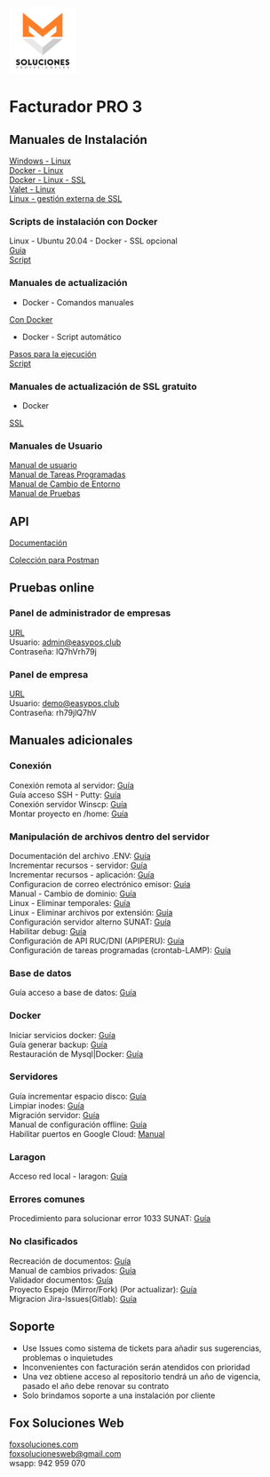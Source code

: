<img src="icon_pro3.jpg" width="120">

# **Facturador PRO 3**


## Manuales de Instalación

[Windows - Linux](https://drive.google.com/file/d/1wl68zjqFYvD8PtPgJLEnTJUmcZcOsQSZ/view "Clic")
<br>
[Docker - Linux](https://drive.google.com/file/d/1lx9LRZAHUYO-gz49d6qFsnL726b42WMz/view "Clic")
<br>
[Docker - Linux - SSL](https://drive.google.com/file/d/11wqq0SuRyJz4td2SvRNZV_26sBNzSs3g/view "Clic")
<br>
[Valet - Linux](https://drive.google.com/file/d/1QhTB0LkKNn1FVKs9sOUrF-PZ9rvPdJ6j/view "Clic")
<br>
[Linux - gestión externa de SSL](https://drive.google.com/file/d/1iUX09gFj7OUCWqTw2oiWqGvukBTphs1L/view "Clic")


### Scripts de instalación con Docker

Linux - Ubuntu 20.04 - Docker - SSL opcional<br>
[Guia](https://gitlab.com/foxsolucionesweb/facturadorpro3/snippets/2034526 "Clic")<br>
[Script](https://gitlab.com/foxsolucionesweb/facturadorpro3/snippets/2034526/raw "Clic")<br>


### Manuales de actualización

* Docker - Comandos manuales

[Con Docker](https://drive.google.com/file/d/10lpDWCdeW8UM2-xTKpL4vZEbBONO9zsz/view "Clic")
<br>

* Docker - Script automático

[Pasos para la ejecución](https://gitlab.com/foxsolucionesweb/facturadorpro3/-/wikis/Script-Update-Docker)<br>
[Script](https://gitlab.com/foxsolucionesweb/facturadorpro3/-/blob/master/script-update.sh)<br>


### Manuales de actualización de SSL gratuito

* Docker

[SSL](https://drive.google.com/file/d/1bri0oUCHxiJ9GiNIARN-0dzBirPb5utZ/view "Clic")


### Manuales de Usuario

[Manual de usuario](https://drive.google.com/file/d/1Z1xOEPQ5K484rW3sIuHWSUrj043N96sB/view "Clic")<br>
[Manual de Tareas Programadas](https://drive.google.com/file/d/1JF5oyA-KVDRRq3pFzWQcPIcox6k2t9BH/view "Clic")<br>
[Manual de Cambio de Entorno](https://drive.google.com/file/d/1DqLJmlXooHzOQQ0t4ClT3gGLbRqCacU2/view "Clic")<br>
[Manual de Pruebas](https://drive.google.com/file/d/1WfQeJfjkp5Zg4UrEp41ctI1-AGY9I4He/view "Clic")

## API

[Documentación](https://drive.google.com/file/d/1Dhu95AarZTprEVQvB6l_gB5zzZ0DHG_N/view "Clic")<br>

[Colección para Postman](https://drive.google.com/file/d/1TY3kmke93XtpTBuQZpkMlkKpHUi9abqW/view "Clic")

## Pruebas online

### Panel de administrador de empresas

[URL](https://easypos.club/ "Clic")
<br>
Usuario: admin@easypos.club<br>
Contraseña: lQ7hVrh79j

### Panel de empresa

[URL](https://demo.easypos.club/ "Clic")
<br>
Usuario: demo@easypos.club<br>
Contraseña: rh79jlQ7hV


## Manuales adicionales

### Conexión
Conexión remota al servidor: [Guía](https://drive.google.com/file/d/150UAkG5lRf7EoeBjayLrUiShBsjYKVUm/view "Clic")<br>
Guía acceso SSH - Putty: [Guía](https://drive.google.com/file/d/1d4Zb19uUqUVtyi8sH2KF61C-6xIRO2Wc/view "Clic")<br>
Conexión servidor Winscp: [Guía](https://drive.google.com/file/d/1FfSHXV2z1JO9tH5pTg0C7Bq4Uz0fO9nm/view "Clic")<br>
Montar proyecto en /home: [Guía](https://drive.google.com/file/d/14IfPYjC5pRT02swjyWQ1Gz5F7wWEYpfp/view "Clic")<br>

### Manipulación de archivos dentro del servidor
Documentación del archivo .ENV: [Guía](https://drive.google.com/file/d/1eYncdDfBOti_c5GmZ2WomqjadPesNWkU/view "Clic")<br>
Incrementar recursos - servidor: [Guía](https://drive.google.com/file/d/1xst3Cun1wmdrMbJJyNwNZn93fd0Pt8kt/view "Clic")<br>
Incrementar recursos - aplicación: [Guía](https://drive.google.com/file/d/1oWXcwtqSwT_cIzKJZqBpy3p573Hp6Dpn/view "Clic")<br>
Configuracion de correo electrónico emisor: [Guía](https://drive.google.com/file/d/1evcRVsAUKGYSAMVvkWbtqInh6JIzq_mg/view "Clic")<br>
Manual - Cambio de dominio: [Guía](https://drive.google.com/file/d/1t0tU53A2yYHuEW24X4m0J6VVgUTF9TJU/view "Clic")<br>
Linux - Eliminar temporales: [Guía](https://drive.google.com/file/d/1kCBgkL_e-Hk5YbfmxGhwtzbbDx3tkQa3/view "Clic")<br>
Linux - Eliminar archivos por extensión: [Guía](https://drive.google.com/file/d/19ar_iFzEc3UhKDmbaanEftYSK7kwUTKi/view "Clic")<br>
Configuración servidor alterno SUNAT: [Guía](https://drive.google.com/file/d/1yOWLeSoKAAwYKv2P2j6jGfn1jU2DCYbW/view "Clic")<br>
Habilitar debug: [Guía](https://drive.google.com/file/d/1Kkbo1WJZT7YxKn4X63ZpHyAu_WczdPci/view "Clic")<br>
Configuración de API RUC/DNI (APIPERU): [Guía](https://drive.google.com/file/d/1a1TT99fD9xnHmwAqEEGHPzuD0RqTZMYf/view "Clic")<br>
Configuración de tareas programadas (crontab-LAMP): [Guía](https://drive.google.com/file/d/1haLEt2cNK-2CpAIN19DUXnGzhgzbgI01/view "Clic")<br>

### Base de datos
Guía acceso a base de datos: [Guía](https://drive.google.com/file/d/1j4pY3JXZfL_EJ_kCik_m2RrD-nyad2_a/view "Clic")<br>

### Docker
Iniciar servicios docker: [Guía](https://drive.google.com/file/d/1mKWvSSxhyHvztXuAUQjlNmT8x8EO21lM/view "Clic")<br>
Guía generar backup: [Guía](https://drive.google.com/file/d/1pADCjQgq1TU4ON2ESuDFCqwdX9vPYQmG/view "Clic")<br>
Restauración de Mysql|Docker: [Guía](https://drive.google.com/file/d/1_Q75pb2KYaQJNf0F5ZM0jAz8M1dMgvPq/view "Clic")<br>

### Servidores
Guía incrementar espacio disco: [Guía](https://drive.google.com/file/d/15Ok-1M3qiEGzsQXSrAXC2t2fIlyMIN-Q/view "Clic")<br>
Limpiar inodes: [Guía](https://drive.google.com/file/d/1AO2UfHZKPchlf-Ku50iZQZhN47DUQMYh/view "Clic")<br>
Migración servidor: [Guía](https://drive.google.com/file/d/13epc1he4HJT3ev5HlVfzDlZ2zQ7Vaz3o/view "Clic")<br>
Manual de configuración offline: [Guía](https://drive.google.com/file/d/1vfxHWAmMnNu4YanOwrHVGx_yGIQQpUJC/view "Clic")<br>
Habilitar puertos en Google Cloud: [Manual](https://drive.google.com/file/d/1Ydf7XeBtYoW8Fv8KPvmCSdXxqIS4TPOA/view "clic")<br>

### Laragon
Acceso red local - laragon: [Guía](https://drive.google.com/file/d/1ml3XWvhxj8v69pxx33zIRpy1u2O4eaXv/view "Clic")<br>

### Errores comunes
Procedimiento para solucionar error 1033 SUNAT: [Guía](https://drive.google.com/file/d/1h_HaKYD6iV5TA_Dn21a3Pu88mJP1Pr4s/view "Clic")<br>

### No clasificados
Recreación de documentos: [Guía](https://drive.google.com/file/d/1GGIcY5Fnq4tXFjbX-FwROvJAexKWA1uZ/view "Clic")<br>
Manual de cambios privados: [Guía](https://drive.google.com/file/d/1NzUGTru_PgRP7EgkyvRkmIh3eKAImdgz/view "Clic")<br>
Validador documentos: [Guía](https://drive.google.com/file/d/1mGZqU2rb8xmObI4PoozFIE8iGKVcVETi/view "Clic")<br>
Proyecto Espejo (Mirror/Fork) (Por actualizar): [Guía](https://drive.google.com/file/d/1NzUGTru_PgRP7EgkyvRkmIh3eKAImdgz/view "Clic")<br>
Migracion Jira-Issues(Gitlab): [Guía](https://drive.google.com/file/d/1n65gHPMQz4uyXyJctOR4_5xbeSPok4Kz/view "Clic")<br>

## Soporte

* Use Issues como sistema de tickets para añadir sus sugerencias, problemas o inquietudes
* Inconvenientes con facturación serán atendidos con prioridad
* Una vez obtiene acceso al repositorio tendrá un año de vigencia, pasado el año debe renovar su contrato
* Solo brindamos soporte a una instalación por cliente

## Fox Soluciones Web

[foxsoluciones.com](https://foxsoluciones.com "Clic")<br>
foxsolucionesweb@gmail.com<br>
wsapp: 942 959 070<br>
